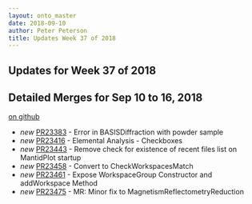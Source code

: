 ```yaml
---
layout: onto_master
date: 2018-09-10
author: Peter Peterson
title: Updates Week 37 of 2018
---
```

Updates for Week 37 of 2018
---------------------------

Detailed Merges for Sep 10 to 16, 2018
--------------------------------------
[on github](https://github.com/mantidproject/mantid/pulls?q=is%3Apr+merged%3A2018-09-11..2018-09-16)

* *new* [PR23383](https://github.com/mantidproject/mantid/pull/23383) - Error in BASISDiffraction with powder sample
* *new* [PR23416](https://github.com/mantidproject/mantid/pull/23416) - Elemental Analysis - Checkboxes
* *new* [PR23443](https://github.com/mantidproject/mantid/pull/23443) - Remove check for existence of recent files list on MantidPlot startup
* *new* [PR23458](https://github.com/mantidproject/mantid/pull/23458) - Convert to CheckWorkspacesMatch
* *new* [PR23461](https://github.com/mantidproject/mantid/pull/23461) - Expose WorkspaceGroup Constructor and addWorkspace Method
* *new* [PR23475](https://github.com/mantidproject/mantid/pull/23475) - MR: Minor fix to MagnetismReflectometryReduction
